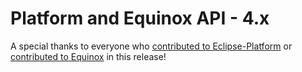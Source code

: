 # Platform and Equinox API - 4.x

A special thanks to everyone who [contributed to Eclipse-Platform](acknowledgements.md#eclipse-platform) or [contributed to Equinox](acknowledgements.md#equinox) in this release!

<!--
---
## Platform Changes
-->

<!--
---
## SWT Changes
-->

